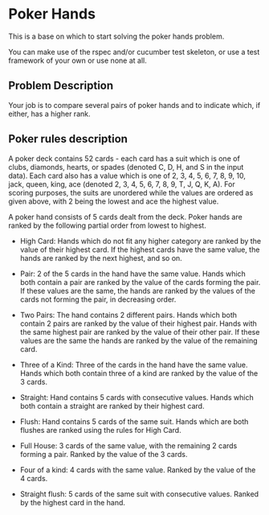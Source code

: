 # Poker Hands

This is a base on which to start solving the poker hands problem.

You can make use of the rspec and/or cucumber test skeleton, or use a test framework of your own or use none at all.

## Problem Description

Your job is to compare several pairs of poker hands and to indicate which, if either, has a higher rank.

## Poker rules description

A poker deck contains 52 cards - each card has a suit which is one of clubs, diamonds, hearts, or spades (denoted C, D, H, and S in the input data). Each card also has a value which is one of 2, 3, 4, 5, 6, 7, 8, 9, 10, jack, queen, king, ace (denoted 2, 3, 4, 5, 6, 7, 8, 9, T, J, Q, K, A). For scoring purposes, the suits are unordered while the values are ordered as given above, with 2 being the lowest and ace the highest value.

A poker hand consists of 5 cards dealt from the deck. Poker hands are ranked by the following partial order from lowest to highest.

- High Card: Hands which do not fit any higher category are ranked by the value of their highest card. If the highest cards have the same value, the hands are ranked by the next highest, and so on.

- Pair: 2 of the 5 cards in the hand have the same value. Hands which both contain a pair are ranked by the value of the cards forming the pair. If these values are the same, the hands are ranked by the values of the cards not forming the pair, in decreasing order.

- Two Pairs: The hand contains 2 different pairs. Hands which both contain 2 pairs are ranked by the value of their highest pair. Hands with the same highest pair are ranked by the value of their other pair. If these values are the same the hands are ranked by the value of the remaining card.

- Three of a Kind: Three of the cards in the hand have the same value. Hands which both contain three of a kind are ranked by the value of the 3 cards.

- Straight: Hand contains 5 cards with consecutive values. Hands which both contain a straight are ranked by their highest card.

- Flush: Hand contains 5 cards of the same suit. Hands which are both flushes are ranked using the rules for High Card.

- Full House: 3 cards of the same value, with the remaining 2 cards forming a pair. Ranked by the value of the 3 cards.

- Four of a kind: 4 cards with the same value. Ranked by the value of the 4 cards.

- Straight flush: 5 cards of the same suit with consecutive values. Ranked by the highest card in the hand.

